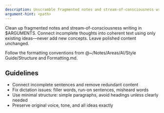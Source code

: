 ```yaml
---
description: Unscramble fragmented notes and stream-of-consciousness writing into clear, organized text
argument-hint: <path>
---
```


Clean up fragmented notes and stream-of-consciousness writing in $ARGUMENTS. Connect incomplete thoughts into coherent text using only existing ideas—never add new concepts. Leave polished content unchanged.

Follow the formatting conventions from @~/Notes/Areas/AI/Style Guide/Structure and Formatting.md.

## Guidelines

- Connect incomplete sentences and remove redundant content
- Fix dictation issues: filler words, run-on sentences, misheard words
- Use minimal structure: simple paragraphs, avoid headings unless clearly needed
- Preserve original voice, tone, and all ideas exactly
